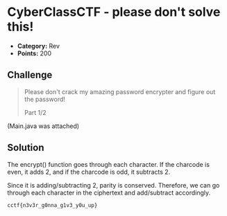 # CyberClassCTF - please don't solve this!

* **Category:** Rev
* **Points:** 200

## Challenge

> Please don't crack my amazing password encrypter and figure out the password!
> 
> Part 1/2

(Main.java was attached)

## Solution

The encrypt() function goes through each character. If the charcode is even, it adds 2, and if the charcode is odd, it subtracts 2.

Since it is adding/subtracting 2, parity is conserved. Therefore, we can go through each character in the ciphertext and add/subtract accordingly.

```
cctf{n3v3r_g0nna_g1v3_y0u_up}
```